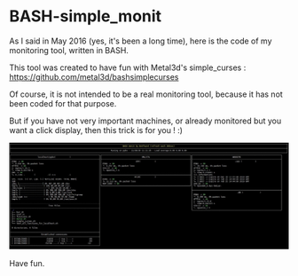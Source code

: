# BASH-simple_monit


As I said in May 2016 (yes, it's been a long time), here is the code of my monitoring tool, written in BASH.

This tool was created to have fun with Metal3d's simple_curses :
https://github.com/metal3d/bashsimplecurses

Of course, it is not intended to be a real monitoring tool, because it has not been coded for that purpose.

But if you have not very important machines, or already monitored but you want a click display, then this trick is for you ! :)

![alt text](https://raw.githubusercontent.com/notfound-404/BASH-simple_monit/master/screen_monit.jpg)

Have fun.
